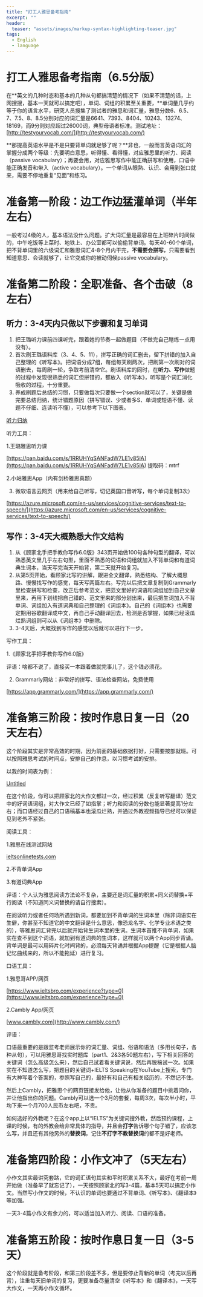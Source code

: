 ```yaml
---
title: "打工人雅思备考指南"
excerpt: ""
header:
  teaser: "assets/images/markup-syntax-highlighting-teaser.jpg"
tags: 
  - English
  - language
---
```



# 打工人雅思备考指南（6.5分版）

在**英文的几种时态和基本的几种从句都搞清楚的情况下（如果不清楚的话，上网搜搜，基本一天就可以搞定吧），单词、词组的积累至关重要，**单词量几乎约等于你的语言水平，研究人员搜集了测试者的雅思和词汇量，雅思分数6、6.5、7、7.5、8、8.5分别对应的词汇量是6641、7393、8404、10243、13274、18169，而9分则对应超过26000词，典型母语者标准。测试地址：[http://testyourvocab.com/](http://testyourvocab.com/)

**那提高英语水平是不是只要背单词就足够了呢？**非也，一般而言英语词汇的掌握分成两个等级：先要明白意思，听得懂、看得懂，对应雅思里的听力、阅读（passive vocabulary）；再要会用，对应雅思写作中能正确拼写和使用，口语中能正确发音和带入（active vocabulary）。一个单词从眼熟、认识、会用到张口就来，需要不停地重复“见面”和练习。

# **准备第一阶段：边工作边猛灌单词（半年左右）**

一般考过4级的人，基本语法没什么问题。扩大词汇量是最容易在上班碎片时间做的，中午吃饭等上菜时、地铁上、办公室都可以偷偷背单词。每天40-60个单词，把不背单词里的六级词汇和雅思词汇4-8个月内干完，**不需要会拼写**，只需要看到知道意思、会读就够了，让它变成你的被动伺候passive vocabulary。

# **准备第二阶段：全职准备、各个击破（8左右）**

## **听力：3-4天内只做以下步骤和复习单词**

1. 把王璐听力课前四课听完，跟着她的节奏一起做题目（不做完自己瞎练一点用没有）。
2. 首次刷王璐语料库（3、4、5、11），拼写正确的词汇删去，留下拼错的加入自己整理的《听写本》。把词语分成7组，每组每天刷两次，把刷第一次刷对的词语删去，每周刷一轮，争取考前清空它。刷语料库的同时，在**听力、写作**做题的过程中发现很熟悉的词汇但拼错的，都放入《听写本》，听写是个词汇消化吸收的过程，十分重要。
3. 养成刷题后总结的习惯，只要做每次只要做一个section就可以了，关键是做完要总结归纳，统计错题原因（拼写错误、少或者多S、单词或短语不懂、读题不仔细、连读听不懂），可以参考下以下图表。

[听力归纳](https://www.notion.so/9a8641c00a5c4ba7a06f69604ac64434)

听力工具：

1.王璐雅思听力课

[https://pan.baidu.com/s/1RRUHYqSANFadW7LE1v85lA](https://pan.baidu.com/s/1RRUHYqSANFadW7LE1v85lA)  提取码：mtrf

2.小站雅思App（内有剑桥雅思真题）

3. 微软语言云网页（用来给自己听写，切记英国口音听写，每个单词复制3次）

[https://azure.microsoft.com/en-us/services/cognitive-services/text-to-speech/](https://azure.microsoft.com/en-us/services/cognitive-services/text-to-speech/)

## 写作：3-4天大概熟悉大作文结构

1. 从《顾家北手把手教你写作6.0版》343页开始做100句各种句型的翻译，可以熟悉英文里几乎左右句型，里面不熟悉的词语和词组就加入不背单词和有道词典生词本，当天写完当天开始背，第二天就开始复习。
2. 从第5页开始，看顾家北写的讲解，跟进全文翻译，熟悉结构、了解大概思路、慢慢找写作的感觉，每天写两篇左右。写完以后把文章复制到Grammarly里检查拼写和检查，改正后参考范文，把范文里好的词语和词组加到自己文章里来，再用下划线把自己错的、范文里来的部分划出来，最后把生词加入不背单词、词组加入有道词典和自己整理的《词组本》。自己的《词组本》也需要定期用谷歌翻译成中文，再自己手动翻译回去，检测是否掌握，如果已经滚瓜烂熟词组则可以从《词组本》中删除。
3. 3-4天后，大概找到写作的感觉以后就可以进行下一步。

写作工具：

1.《顾家北手把手教你写作6.0版》

评语：啥都不说了，直接买一本跟着做就完事儿了，这个钱必须花。

2. Grammarly网站：非常好的拼写、语法检查网站，免费使用

[https://app.grammarly.com/](https://app.grammarly.com/)

# 准备第三阶段：按时作息日复一日（20天左右）

这个阶段其实是非常高效的时期，因为前面的基础依据打好，只需要按部就班。可以按照雅思考试的时间点，安排自己的作息，以习惯考试的安排。

以我的时间表为例：

[Untitled](https://www.notion.so/9459837de3be43d5b5697dbbd2113892)

在这个阶段，你可以把顾家北的大作文都过一次，经过积累（反复听写翻译）范文中的好词语词组，对大作文已经了如指掌；听力和阅读的分数也能显著提高1分左右；而口语经过自己的口语稿基本也滚瓜烂熟，并通过外教视频指导已经可以保证见到老外不紧张。

阅读工具：

1.雅思在线测试网站

[ieltsonlinetests.com](https://ieltsonlinetests.com/)

2.不背单词App

3.有道词典App

评语：个人认为雅思阅读方法论不复杂，主要还是词汇量的积累+同义词替换+平行阅读（不知道同义词替换的请自行搜索）。

在阅读听力或者任何场所遇到新词，都要加到不背单词的生词本里（除非词语实在生僻，你甚至不知道它的中文翻译是什么意思，像恐龙名字、化学专业术语之类的），等雅思词汇背完以后就开始背生词本里的生词。生词本首推不背单词，如果实在查不到这个词语，就加到有道词典的生词本，这样就可以两个App同步背诵。背单词是最可以用碎片化时间背的，必须每天背诵并根据App提醒（它是根据人脑记忆曲线来的，所以不能拖延）进行复习。

口语工具：

1.雅思哥APP/网页

[https://www.ieltsbro.com/experience?type=0](https://www.ieltsbro.com/experience?type=0)

2.Cambly App/网页

[www.cambly.com](http://www.cambly.com/)

评语：

口语最重要的是跟监考老师展示你的词汇量、词组、俗语和语法（多用长句子，各种从句），可以用雅思哥找实时题库（part1、2&3各50题左右），写下相关回答的关键词（怎么高级怎么来），然后自己试着看关键词说，然后再脱稿试一次。如果实在不知道怎么写，把题目的关键词+IELTS Speaking在YouTube上搜索，专门有大神写着个答案的，参照写自己的，最好有和自己有相关经历的，不然记不住。

然后上Cambly，把雅思个的网页链接发给他，让他从你准备的题目中挑着问你，并让他指出你的问题。Cambly可以选一个3月的套餐，每周3次，每次半小时，平均下来一个月700人民币左右吧，不贵。

如何选好的外教呢？在这个app上以“IELTS”为关键词搜外教，然后预约课程，上课的时候，有的外教会给非常具体的指导，并且会**打字**告诉哪个句子错了，应该怎么写，并且还有其他另外的**替换词**，记住**不打字不教替换词**的都不是好老师。

# 准备第四阶段：小作文冲了（5天左右）

小作文其实最讲究套路，它的词汇语句其实和平时积累关系不大，最好在考前一周开始做（准备早了就忘记了），一天按照顾家北的写3-4篇，基本5天可以搞定小作文。当然写小作文的时候，不认识的单词也要通过不背单词、《听写本》、《翻译本》等加强。

一天3-4篇小作文有余力的，可以适当加入听力、阅读、口语的准备。

# 准备第五阶段：按时作息日复一日（3-5天）

这个阶段就是备考阶段，和第三阶段差不多，但是要停止背新的单词（考完以后再背），注重每天旧单词的复习，更要准备尽量清空《听写本》和《翻译本》，一天写大作文，一天再小作文循环。
